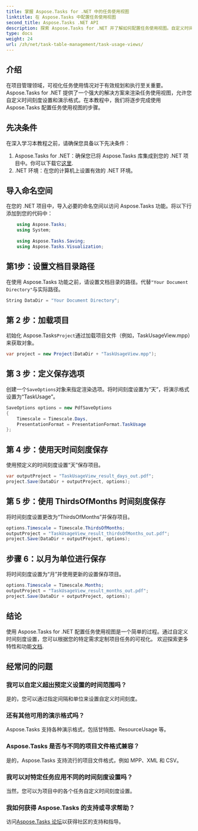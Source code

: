 ```yaml
---
title: 掌握 Aspose.Tasks for .NET 中的任务使用视图
linktitle: 在 Aspose.Tasks 中配置任务使用视图
second_title: Aspose.Tasks .NET API
description: 探索 Aspose.Tasks for .NET 并了解如何配置任务使用视图。自定义时间刻度设置并增强您的项目管理视觉效果。
type: docs
weight: 24
url: /zh/net/task-table-management/task-usage-views/
---
```

## 介绍
在项目管理领域，可视化任务使用情况对于有效规划和执行至关重要。 Aspose.Tasks for .NET 提供了一个强大的解决方案来渲染任务使用视图，允许您自定义时间刻度设置和演示格式。在本教程中，我们将逐步完成使用 Aspose.Tasks 配置任务使用视图的步骤。
## 先决条件
在深入学习本教程之前，请确保您具备以下先决条件：
1.  Aspose.Tasks for .NET：确保您已将 Aspose.Tasks 库集成到您的 .NET 项目中。你可以下载它[这里](https://releases.aspose.com/tasks/net/).
2. .NET 环境：在您的计算机上设置有效的 .NET 环境。
## 导入命名空间
在您的 .NET 项目中，导入必要的命名空间以访问 Aspose.Tasks 功能。将以下行添加到您的代码中：
```csharp
    using Aspose.Tasks;
    using System;
    
    using Aspose.Tasks.Saving;
    using Aspose.Tasks.Visualization;
```
## 第1步：设置文档目录路径
在使用 Aspose.Tasks 功能之前，请设置文档目录的路径。代替`"Your Document Directory"`与实际路径。
```csharp
String DataDir = "Your Document Directory";
```
## 第 2 步：加载项目
初始化 Aspose.Tasks`Project`通过加载项目文件（例如，TaskUsageView.mpp）来获取对象。
```csharp
var project = new Project(DataDir + "TaskUsageView.mpp");
```
## 第 3 步：定义保存选项
创建一个`SaveOptions`对象来指定渲染选项。将时间刻度设置为“天”，将演示格式设置为“TaskUsage”。
```csharp
SaveOptions options = new PdfSaveOptions
{
    Timescale = Timescale.Days,
    PresentationFormat = PresentationFormat.TaskUsage
};
```
## 第 4 步：使用天时间刻度保存
使用预定义的时间刻度设置“天”保存项目。
```csharp
var outputProject = "TaskUsageView_result_days_out.pdf";
project.Save(DataDir + outputProject, options);
```
## 第 5 步：使用 ThirdsOfMonths 时间刻度保存
将时间刻度设置更改为“ThirdsOfMonths”并保存项目。
```csharp
options.Timescale = Timescale.ThirdsOfMonths;
outputProject = "TaskUsageView_result_thirdsOfMonths_out.pdf";
project.Save(DataDir + outputProject, options);
```
## 步骤 6：以月为单位进行保存
将时间刻度设置为“月”并使用更新的设置保存项目。
```csharp
options.Timescale = Timescale.Months;
outputProject = "TaskUsageView_result_months_out.pdf";
project.Save(DataDir + outputProject, options);
```
## 结论
使用 Aspose.Tasks for .NET 配置任务使用视图是一个简单的过程。通过自定义时间刻度设置，您可以根据您的特定需求定制项目任务的可视化。
欢迎探索更多特性和功能[文档](https://reference.aspose.com/tasks/net/).
## 经常问的问题
### 我可以自定义超出预定义设置的时间范围吗？
是的，您可以通过指定间隔和单位来设置自定义时间刻度。
### 还有其他可用的演示格式吗？
Aspose.Tasks 支持各种演示格式，包括甘特图、ResourceUsage 等。
### Aspose.Tasks 是否与不同的项目文件格式兼容？
是的，Aspose.Tasks 支持流行的项目文件格式，例如 MPP、XML 和 CSV。
### 我可以对特定任务应用不同的时间刻度设置吗？
当然，您可以为项目中的各个任务自定义时间刻度设置。
### 我如何获得 Aspose.Tasks 的支持或寻求帮助？
访问[Aspose.Tasks 论坛](https://forum.aspose.com/c/tasks/15)以获得社区的支持和指导。